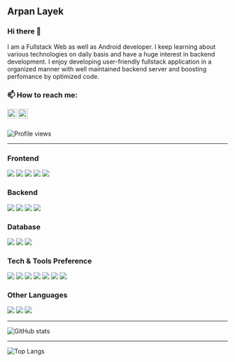 
## Arpan Layek

### Hi there 👋
 I am a Fullstack Web as well as Android developer. I keep learning about various technologies on daily basis and have a huge interest in backend development. I enjoy developing user-friendly fullstack application in a organized manner with well maintained backend server and boosting perfomance by optimized code.

### 📫 How to reach me:

[<img align="left" alt="apurba | LinkedIn" width="22px" src="https://cdn.jsdelivr.net/npm/simple-icons@v3/icons/linkedin.svg" />](https://www.linkedin.com/in/arpan-layek-155003192/)
[<img align="left" alt="apmondall123@gmail.com | Twitter" width="22px" src="https://cdn.jsdelivr.net/npm/simple-icons@v3/icons/gmail.svg" />](mailto:layekarpan30@gmail.com)

</br>
</br>

![Profile views](https://gpvc.arturio.dev/supremo4031)

---

### Frontend

<img src = "https://img.shields.io/badge/-HTML5-E34F26?style=flat&logo=html5&logoColor=white"> <img src = "https://img.shields.io/badge/-CSS3-1572B6?style=flat&logo=css3&logoColor=white"> <img src="https://img.shields.io/badge/-Bootstrap-563D7C?style=flat&logo=bootstrap&logoColor=white"> <img src="https://img.shields.io/badge/-React-000000?style=flat&logo=react&logoColor=00c8ff"> <img src = "https://img.shields.io/badge/Android-3DDC84?style=flat&logo=android&logoColor=white">


### Backend

<img src="https://img.shields.io/badge/-JavaScript-eed718?style=flat&logo=javascript&logoColor=ffffff"> <img src="https://img.shields.io/badge/-TypeScript-007ACC?style=flat&logo=typescript&logoColor=ffffff"> <img src="https://img.shields.io/badge/-Express.js-787878?style=flat&logo=express&logoColor=FFFFFF"> <img src="https://img.shields.io/badge/-Node.js-3C873A?style=flat&logo=Node.js&logoColor=white">

### Database

<img src="https://img.shields.io/badge/-MongoDB-4DB33D?style=flat&logo=mongodb&logoColor=FFFFFF"> <img src="https://img.shields.io/badge/-PostgreSQL-0064a5?style=flat&logo=postgresql&logoColor=FFFFFF"> <img src="https://img.shields.io/badge/-Firebase-FFA611?style=flat&logo=firebase&logoColor=FFFFFF">

### Tech & Tools Preference

<img src="http://img.shields.io/badge/-VS%20Code-007ACC?style=flat&logo=visual%20studio%20code&logoColor=white"> <img src="http://img.shields.io/badge/-Git-F1502F?style=flat&logo=git&logoColor=FFFFFF"> <img src="http://img.shields.io/badge/-Github-000000?style=flat&logo=github&logoColor=FFFFFF"> <img src="http://img.shields.io/badge/-Docker-0db7ed?style=flat&logo=docker&logoColor=white">
<img src="http://img.shields.io/badge/-Nginx-04c441?style=flat&logo=nginx&logoColor=white"> <img src="http://img.shields.io/badge/-AWS-FF9900?style=flat&logo=amazonwebservice&logoColor=white"> <img src="http://img.shields.io/badge/-Heroku-430098?style=flat&logo=heroku&logoColor=white">

### Other Languages

<img src="https://img.shields.io/badge/-C%20&%20C++-659ad2?style=flat&logo=c%2B%2B&logoColor=ffffff"> <img src="https://img.shields.io/badge/java-%23ED8B00.svg?style=flat&logo=java&logoColor=white"> <img src = "https://img.shields.io/badge/kotlin-%230095D5.svg?style=flat&logo=kotlin&logoColor=white">

---

![GitHub stats](https://github-readme-stats.vercel.app/api?username=supremo4031&show_icons=true&hide=commits&hide_border=true&count_private=true&show_owner=true&theme=tokyonight)

---

![Top Langs](https://github-readme-stats.vercel.app/api/top-langs/?username=supremo4031&layout=compact&exclude_repo=iCoder&langs_count=6)
